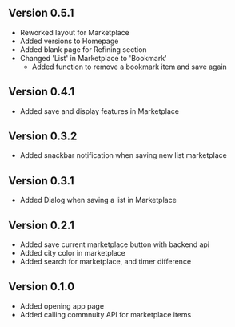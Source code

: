 ## Version 0.5.1
- Reworked layout for Marketplace
- Added versions to Homepage
- Added blank page for Refining section
- Changed 'List' in Marketplace to 'Bookmark'
  - Added function to remove a bookmark item and save again

## Version 0.4.1
- Added save and display features in Marketplace

## Version 0.3.2
- Added snackbar notification when saving new list marketplace

## Version 0.3.1
- Added Dialog when saving a list in Marketplace

## Version 0.2.1
- Added save current marketplace button with backend api
- Added city color in marketplace
- Added search for marketplace, and timer difference

## Version 0.1.0
- Added opening app page
- Added calling commnuity API for marketplace items